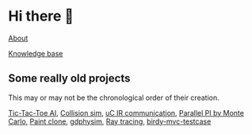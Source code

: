 # Hi there 👋

[About](http://s4b7r.github.io/?ref=githubprofile)

[Knowledge base](https://github.com/s4b7r/foam-kb)

## Some really old projects

This may or may not be the chronological order of their creation.

[Tic-Tac-Toe AI](https://github.com/s4b7r/legacy-tictactoe-ki), [Collision sim](https://github.com/s4b7r/legacy-ball-collision), [uC IR communication](https://github.com/s4b7r/AT-IR-comm), [Parallel PI by Monte Carlo](https://github.com/s4b7r/PI_MonteCarlo), [Paint clone](https://github.com/s4b7r/Slaint), [gdphysim](https://github.com/s4b7r/gdphysim), [Ray tracing](https://github.com/s4b7r/gdray), [birdy-mvc-testcase](https://github.com/s4b7r/birdy-mvc-testcase)

<!--
**s4b7r/s4b7r** is a ✨ _special_ ✨ repository because its `README.md` (this file) appears on your GitHub profile.

Here are some ideas to get you started:

- 🔭 I’m currently working on ...
- 🌱 I’m currently learning ...
- 👯 I’m looking to collaborate on ...
- 🤔 I’m looking for help with ...
- 💬 Ask me about ...
- 📫 How to reach me: ...
- 😄 Pronouns: ...
- ⚡ Fun fact: ...
-->
